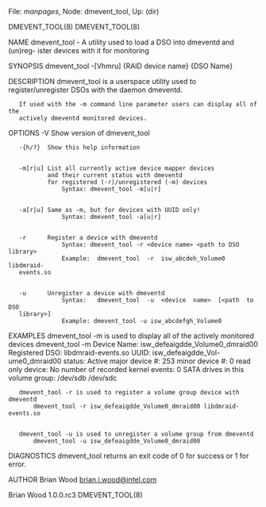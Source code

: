 File: *manpages*,  Node: dmevent_tool,  Up: (dir)

DMEVENT_TOOL(8)                                                DMEVENT_TOOL(8)



NAME
       dmevent_tool  - A utility used to load a DSO into dmeventd and (un)reg-
       ister devices with it for monitoring

SYNOPSIS
       dmevent_tool -[Vhmru] {RAID device name} {DSO Name}


DESCRIPTION
       dmevent_tool is a userspace utility used  to  register/unregister  DSOs
       with the daemon dmeventd.

       If used with the -m command line parameter users can display all of the
       actively dmeventd monitored devices.



OPTIONS
       -V      Show version of dmevent_tool


       -{h/?}  Show this help information


       -m[r|u] List all currently active device mapper devices
               and their current status with dmeventd
               for registered (-r)/unregistered (-m) devices
                   Syntax: dmevent_tool -m[u|r]


       -a[r|u] Same as -m, but for devices with UUID only!
                   Syntax: dmevent_tool -a[u|r]


       -r      Register a device with dmeventd
                   Syntax: dmevent_tool -r <device name> <path to DSO library>
                   Example:  dmevent_tool  -r  isw_abcdeh_Volume0   libdmraid-
       events.so


       -u      Unregister a device with dmeventd
                   Syntax:   dmevent_tool  -u  <device  name>  [<path  to  DSO
       library>]
                   Example: dmevent_tool -u isw_abcdefgh_Volume0


EXAMPLES
       dmevent_tool -m is used  to  display  all  of  the  actively  monitored
       devices
           dmevent_tool -m
           Device Name: isw_defeaigdde_Volume0_dmraid00
               Registered DSO:                   libdmraid-events.so
               UUID:                                       isw_defeaigdde_Vol-
       ume0_dmraid00
               status:                           Active
               major device #:                   253
               minor device #:                   0
               read only device:                 No
               number of recorded kernel events: 0
               SATA drives in this volume group: /dev/sdb /dev/sdc

       dmevent_tool -r is used to register a volume group device with dmeventd
           dmevent_tool -r isw_defeaigdde_Volume0_dmraid00 libdmraid-events.so


       dmevent_tool -u is used to unregister a volume group from dmeventd
           dmevent_tool -u isw_defeaigdde_Volume0_dmraid00


DIAGNOSTICS
       dmevent_tool returns an exit code of 0 for success or 1 for error.


AUTHOR
       Brian Wood <brian.j.wood@intel.com>



Brian Wood                         1.0.0.rc3                   DMEVENT_TOOL(8)
